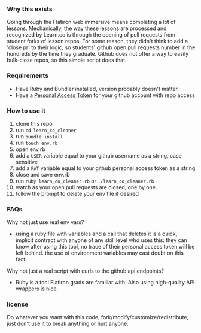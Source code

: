 ### Why this exists

Going through the Flatiron web immersive means completing a lot of lessons. Mechanically, the way these lessons are processed and recognized by Learn.co is through the opening of pull requests from student forks of lesson repos. For some reason, they didn't think to add a 'close pr' to their logic, so students' github open pull requests number in the hundreds by the time they graduate. Github does not offer a way to easily bulk-close repos, so this simple script does that.

### Requirements

- Have Ruby and Bundler installed, version probably doesn't matter.
- Have a [Personal Access Token](https://help.github.com/en/github/authenticating-to-github/creating-a-personal-access-token-for-the-command-line) for your github account with repo access

### How to use it

1. clone this repo
2. run `cd learn_co_cleaner`
3. run `bundle install`
4. run `touch env.rb` 
5. open env.rb
6. add a `USER` variable equal to your github username as a string, case sensitive
7. add a `PAT` variable equal to your github personal access token as a string
8. close and save env.rb
9. run `ruby learn_co_cleaner.rb` or `./learn_co_cleaner.rb`
10. watch as your open pull requests are closed, one by one. 
11. follow the prompt to delete your env file if desired

### FAQs

Why not just use real env vars?
- using a ruby file with variables and a call that deletes it is a quick, implicit contract with anyone of any skill level who uses this: they can know after using this tool, no trace of their personal access token will be left behind. the use of environment variables may cast doubt on this fact.

Why not just a real script with curls to the github api endpoints? 
- Ruby is a tool Flatiron grads are familiar with. Also using high-quality API wrappers is nice.

### license

Do whatever you want with this code, fork/modify/customize/redistribute, just don't use it to break anything or hurt anyone.
